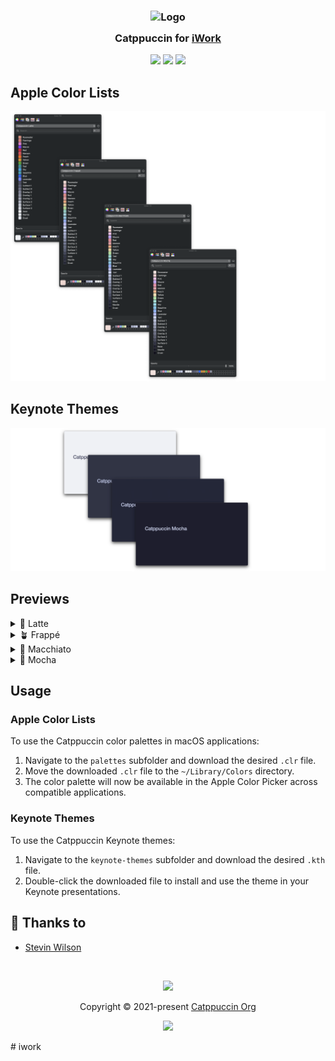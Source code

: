 <h3 align="center">
	<img src="https://raw.githubusercontent.com/catppuccin/catppuccin/main/assets/logos/exports/1544x1544_circle.png" width="100" alt="Logo"/><br/>
	<img src="https://raw.githubusercontent.com/catppuccin/catppuccin/main/assets/misc/transparent.png" height="30" width="0px"/>
	Catppuccin for <a href="https://github.com/stevin-wilson/iwork">iWork</a>
	<img src="https://raw.githubusercontent.com/catppuccin/catppuccin/main/assets/misc/transparent.png" height="30" width="0px"/>
</h3>

<p align="center">
	<a href="https://github.com/stevin-wilson/iwork/stargazers"><img src="https://img.shields.io/github/stars/stevin-wilson/iwork?colorA=363a4f&colorB=b7bdf8&style=for-the-badge"></a>
	<a href="https://github.com/stevin-wilson/iwork/issues"><img src="https://img.shields.io/github/issues/stevin-wilson/iwork?colorA=363a4f&colorB=f5a97f&style=for-the-badge"></a>
	<a href="https://github.com/stevin-wilson/iwork/contributors"><img src="https://img.shields.io/github/contributors/stevin-wilson/iwork?colorA=363a4f&colorB=a6da95&style=for-the-badge"></a>
</p>

## Apple Color Lists

<p align="center">
	<img src="assets/previews/color-list.webp"/>
</p>

## Keynote Themes

<p align="center">
	<img src="assets/previews/keynote-theme.webp"/>
</p>

## Previews

<details>
<summary>🌻 Latte</summary>
<img src="assets/previews/latte-keynote-theme.png"/>
<img src="assets/previews/latte-color-list.png"/>
</details>
<details>
<summary>🪴 Frappé</summary>
<img src="assets/previews/frappe-keynote-theme.png"/>
<img src="assets/previews/frappe-color-list.png"/>
</details>
<details>
<summary>🌺 Macchiato</summary>
<img src="assets/previews/macchiato-keynote-theme.png"/>
<img src="assets/previews/macchiato-color-list.png"/>
</details>
<details>
<summary>🌿 Mocha</summary>
<img src="assets/previews/mocha-keynote-theme.png"/>
<img src="assets/previews/mocha-color-list.png"/>
</details>

## Usage

### Apple Color Lists

To use the Catppuccin color palettes in macOS applications:

1. Navigate to the `palettes` subfolder and download the desired `.clr` file.
2. Move the downloaded `.clr` file to the `~/Library/Colors` directory.
3. The color palette will now be available in the Apple Color Picker across compatible applications.

### Keynote Themes

To use the Catppuccin Keynote themes:

1. Navigate to the `keynote-themes` subfolder and download the desired `.kth` file.
2. Double-click the downloaded file to install and use the theme in your Keynote presentations.

## 💝 Thanks to

- [Stevin Wilson](https://github.com/catppuccin)

&nbsp;

<p align="center">
	<img src="https://raw.githubusercontent.com/catppuccin/catppuccin/main/assets/footers/gray0_ctp_on_line.svg?sanitize=true" />
</p>

<p align="center">
	Copyright &copy; 2021-present <a href="https://github.com/catppuccin" target="_blank">Catppuccin Org</a>
</p>

<p align="center">
	<a href="https://github.com/catppuccin/catppuccin/blob/main/LICENSE"><img src="https://img.shields.io/static/v1.svg?style=for-the-badge&label=License&message=MIT&logoColor=d9e0ee&colorA=363a4f&colorB=b7bdf8"/></a>
</p>
# iwork
